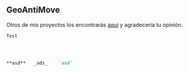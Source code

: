 ## GeoAntiMove

Otros de mis proyectos los encontrarás [aquí](https://github.com/TheCreeperESP) y agradecería tu opinión.


```markdown
Test




**asd**   _ads_    `asd` 

```
